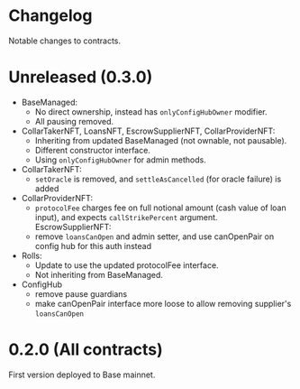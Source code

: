 # Changelog

Notable changes to contracts.

# Unreleased (0.3.0)

- BaseManaged:
  - No direct ownership, instead has `onlyConfigHubOwner` modifier.
  - All pausing removed.
- CollarTakerNFT, LoansNFT, EscrowSupplierNFT, CollarProviderNFT:
  - Inheriting from updated BaseManaged (not ownable, not pausable).
  - Different constructor interface. 
  - Using `onlyConfigHubOwner` for admin methods.
- CollarTakerNFT:
  - `setOracle` is removed, and `settleAsCancelled` (for oracle failure) is added 
- CollarProviderNFT:
  - `protocolFee` charges fee on full notional amount (cash value of loan input), and expects `callStrikePercent` argument.
EscrowSupplierNFT:
  - remove `loansCanOpen` and admin setter, and use canOpenPair on config hub for this auth instead
- Rolls:
  - Update to use the updated protocolFee interface.
  - Not inheriting from BaseManaged.
- ConfigHub
  - remove pause guardians
  - make canOpenPair interface more loose to allow removing supplier's `loansCanOpen`    

# 0.2.0 (All contracts)

First version deployed to Base mainnet. 
